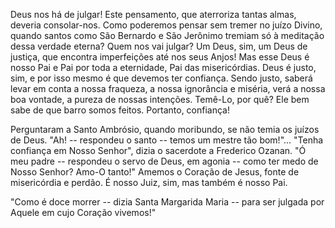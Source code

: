 
Deus nos há de julgar! Este pensamento, que aterroriza tantas almas, deveria consolar-nos. Como poderemos pensar sem tremer no juízo Divino, quando santos como São Bernardo e São Jerônimo tremiam só à meditação dessa verdade eterna? Quem nos vai julgar? Um Deus, sim, um Deus de justiça, que encontra imperfeições até nos seus Anjos! Mas esse Deus é nosso Pai e Pai por toda a eternidade, Pai das misericórdias. Deus é justo, sim, e por isso mesmo é que devemos ter confiança. Sendo justo, saberá levar em conta a nossa fraqueza, a nossa ignorância e miséria, verá a nossa boa vontade, a pureza de nossas intenções. Temê-Lo, por quê? Ele bem sabe de que barro somos feitos. Portanto, confiança!

Perguntaram a Santo Ambrósio, quando moribundo, se não temia os juízos de Deus. "Ah! -- respondeu o santo -- temos um mestre tão bom!"\... "Tenha confiança em Nosso Senhor", dizia o sacerdote a Frederico Ozanan. "Ó meu padre -- respondeu o servo de Deus, em agonia -- como ter medo de Nosso Senhor? Amo-O tanto!" Amemos o Coração de Jesus, fonte de misericórdia e perdão. É nosso Juiz, sim, mas também é nosso Pai.

"Como é doce morrer -- dizia Santa Margarida Maria -- para ser julgada por Aquele em cujo Coração vivemos!"


